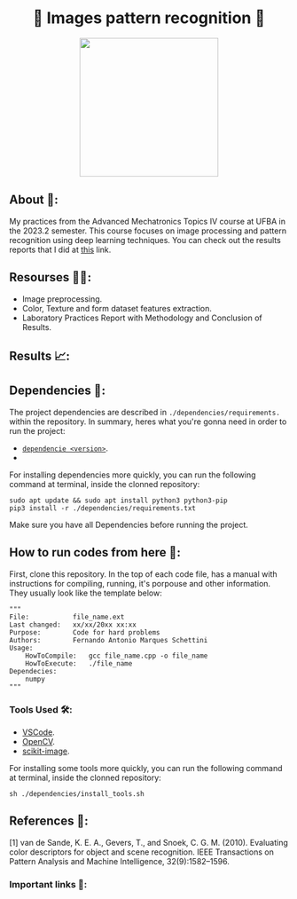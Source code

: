 <h1 align="center">🔎 Images pattern recognition 🔎</h1>

<div align="center">
	<a href="link_for_webite">
	<img height = "250em" src = "https://github.com/FernandoSchett/armazem/assets/80331486/8ac13ae3-8bc7-47e8-aedd-cf8aa98edc30" />
    </a>
</div>

## About 🤔:

My practices from the Advanced Mechatronics Topics IV course at UFBA in the 2023.2 semester. This course focuses on image processing and pattern recognition using deep learning techniques. You can check out the results reports that I did at [this](https://docs.google.com/document/d/1F-Nw7-t1BPtgF_CaDAa4xPIeDPsNzzenGKaPsVfX59E/edit?usp=sharing) link.

## Resourses 🧑‍🔬:

- Image preprocessing.
- Color, Texture and form dataset features extraction.
- Laboratory Practices Report with Methodology and Conclusion of Results.

## Results 📈:

## Dependencies 🚚:

The project dependencies are described in  ```./dependencies/requirements.``` within the repository. In summary, heres what you're gonna need in order to run the project:

- [```dependencie <version>```](http:link.com).
- 

For installing dependencies more quickly, you can run the following command at terminal, inside the clonned repository:

	sudo apt update && sudo apt install python3 python3-pip
    pip3 install -r ./dependencies/requirements.txt

Make sure you have all Dependencies before running the project.

## How to run codes from here 🏃:

First, clone this repository. In the top of each code file, has a manual with instructions for compiling, running, it's porpouse and other information. They usually look like the template below:

	"""
	File:           file_name.ext
	Last changed:   xx/xx/20xx xx:xx
	Purpose:        Code for hard problems         
	Authors:        Fernando Antonio Marques Schettini   
	Usage: 
		HowToCompile:   gcc file_name.cpp -o file_name
		HowToExecute:   ./file_name           
	Dependecies:
		numpy
	"""

### Tools Used 🛠️: 

- [VSCode](https://code.visualstudio.com/).
- [OpenCV](https://opencv.org/).
- [scikit-image](https://scikit-image.org/).

For installing some tools more quickly, you can run the following command at terminal, inside the clonned repository:

    sh ./dependencies/install_tools.sh

## References 📙:
	
[1] van de Sande, K. E. A., Gevers, T., and Snoek, C. G. M. (2010). Evaluating color
descriptors for object and scene recognition. IEEE Transactions on Pattern Analysis and
Machine Intelligence, 32(9):1582–1596.
	
### Important links 🔗:

